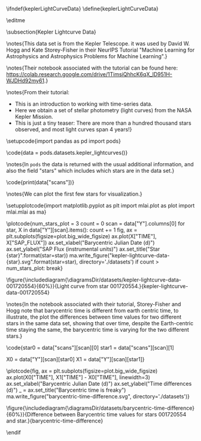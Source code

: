 \ifndef{keplerLightCurveData}
\define{keplerLightCurveData}

\editme

\subsection{Kepler Lightcurve Data}


\notes{This data set is from the Kepler Telescope. it was used by David W. Hogg and Kate Storey-Fisher in their NeurIPS Tutorial "Machine Learning for Astrophysics and Astrophysics Problems for Machine Learning".}

\notes{Their notebook associated with the tutorial can be found here: <https://colab.research.google.com/drive/1TimsiQhhcK6qX_lD951H-WJDHd92my61>.}

\notes{From their tutorial:

* This is an introduction to working with time-series data.
* Here we obtain a set of stellar photometry (light curves) from the NASA Kepler Mission.
* This is just a tiny teaser: There are more than a hundred thousand stars observed, and most light curves span 4 years!}

\setupcode{import pandas as pd
import pods}

\code{data = pods.datasets.kepler_lightcurves()}

\notes{In `pods` the data is returned with the usual additional information, and also the field "stars" which includes which stars are in the data set.}

\code{print(data["scans"])}

\notes{We can plot the first few stars for visualization.}

\setupplotcode{import matplotlib.pyplot as plt
import mlai.plot as plot
import mlai.mlai as ma}

\plotcode{num_stars_plot = 3
count = 0
scan = data["Y"].columns[0]
for star, X in data["Y"][scan].items():
    count += 1
    fig, ax = plt.subplots(figsize=plot.big_wide_figsize)
    ax.plot(X["TIME"], X["SAP_FLUX"])
    ax.set_xlabel("Barycentric Julian Date (d)")
    ax.set_ylabel("SAP Flux (instrumental units)")
    ax.set_title("Star {star}".format(star=star))
    ma.write_figure("kepler-lightcurve-data-{star}.svg".format(star=star), directory='./datasets')
    if count > num_stars_plot:
        break}

\figure{\includediagram{\diagramsDir/datasets/kepler-lightcurve-data-001720554}{60%}}{Light curve from star 001720554.}{kepler-lightcurve-data-001720554}


\notes{In the notebook associated with their tutorial, Storey-Fisher and Hogg note that barycentric time is different from earth centric time, to illustrate, the plot the differences between time values for two different stars in the same data set, showing that over time, despite the Earth-centric time staying the same, the barycentric time is varying for the two different stars.}

\code{star0 = data["scans"][scan][0]
star1 = data["scans"][scan][1]

X0 = data["Y"][scan][star0]
X1 = data["Y"][scan][star1]}


\plotcode{fig, ax = plt.subplots(figsize=plot.big_wide_figsize)
ax.plot(X0["TIME"], X1["TIME"] - X0["TIME"], linewidth=3)
ax.set_xlabel("Barycentric Julian Date (d)")
ax.set_ylabel("Time differences (d)")
_ = ax.set_title("Barycentric time is freaky")
ma.write_figure("barycentric-time-difference.svg", directory='./datasets')}

\figure{\includediagram{\diagramsDir/datasets/barycentric-time-difference}{60%}}{Difference between Barycentric time values for stars 001720554 and star.}{barycentric-time-difference}


\endif
